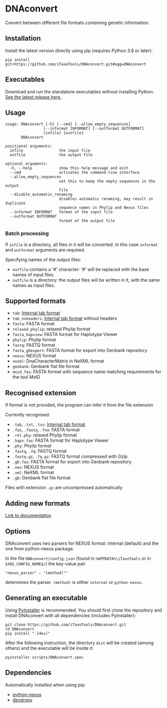 # DNAconvert
Convert between different file formats containing genetic information.

## Installation
Install the latest version directly using pip (requires Python 3.8 or later):
```
pip install git+https://github.com/iTaxoTools/DNAconvert.git#egg=DNAconvert
```

## Executables
Download and run the standalone executables without installing Python.</br>
[See the latest release here.](https://github.com/iTaxoTools/DNAconvert/releases/latest)

## Usage
    usage: DNAconvert [-h] [--cmd] [--allow_empty_sequences]
                     [--informat INFORMAT] [--outformat OUTFORMAT]
                     [infile] [outfile]
           DNAconvert

    positional arguments:
      infile                the input file
      outfile               the output file

    optional arguments:
      -h, --help            show this help message and exit
      --cmd                 activates the command-line interface
      --allow_empty_sequences
                            set this to keep the empty sequences in the output
                            file
      --disable_automatic_renaming
                            disables automatic renaming, may result in duplicate
                            sequence names in Phylip and Nexus files
      --informat INFORMAT   format of the input file
      --outformat OUTFORMAT
                            format of the output file

### Batch processing

If `infile` is a directory, all files in it will be converted. In this case `informat` and `outformat` arguments are required.

Specifying names of the output files:
* `outfile` contains a '#' character: '#' will be replaced with the base names of input files.
* `outfile` is a directory: the output files will be written in it, with the same names as input files.

## Supported formats
* `tab`: [Internal tab format][1]
* `tab_noheaders`: [Internal tab format][1] without headers
* `fasta`: FASTA format
* `relaxed_phylip`: relaxed Phylip format
* `fasta_hapview`: FASTA format for Haplotype Viewer
* `phylip`: Phylip format
* `fastq`: FASTQ format
* `fasta_gbexport`: FASTA format for export into Genbank repository
* `nexus`: NEXUS format
* `nexml`: DnaCharacterMatrix in NeXML format
* `genbank`: Genbank flat file format
* `moid_fas`: FASTA format with sequence name matching requirements for the tool MolD

## Recognised extension
If format is not provided, the program can infer it from the file extension

Currently recognised:
* `.tab`, `.txt`, `.tsv`: [Internal tab format][1]
* `.fas`, `.fasta`, `.fna`: FASTA format
* `.rel.phy`: relaxed Phylip format
* `.hapv.fas`: FASTA format for Haplotype Viewer
* `.phy`: Phylip format
* `.fastq`, `.fq`: FASTQ format
* `.fastq.gz`, `.fq.gz`: FASTQ format compressed with Gzip
* `.gb.fas`: FASTA format for export into Genbank repository
* `.nex`: NEXUS format
* `.xml`: NeXML format
* `.gb`: Genbank flat file format

Files with extension `.gz` are uncompressed automatically

## Adding new formats
[Link to documentation](docs/ADDING_FORMATS.md)

[1]: docs/TAB_FORMAT.md

## Options
DNAconvert uses two parsers for NEXUS format: internal (default) and the one from python-nexus package.

In the file `DNAconvert/config.json` (found in `%APPDATA%\iTaxoTools` or in `$XDG_CONFIG_HOME$/`) the key-value pair
```
"nexus_parser" : "(method)""
```
determines the parser. `(method)` is either `internal` or `python-nexus`.

## Generating an executable
Using [PyInstaller](http://www.pyinstaller.org) is recommended. You should first clone the repository and install DNAconvert with all dependencies (includes PyInstaller):
```
git clone https://github.com/iTaxoTools/DNAconvert.git
cd DNAconvert
pip install ".[dev]"
```

After the following instruction, the directory `dist` will be created (among others) and the executable will be inside it:
```
pyinstaller scripts/DNAconvert.spec
```

## Dependencies
Automatically installed when using pip:
* [python\-nexus](https://pypi.org/project/python-nexus/)
* [dendropy](https://pypi.org/project/DendroPy/)
